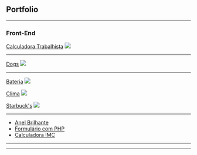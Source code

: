 ## Portfolio

---

### Front-End

[Calculadora Trabalhista](https://brunotravassos93.github.io/calculadoratrabalhista/)
<img src="https://i.ibb.co/2dbTt92/calculadora-trabalhista.png"/>

---
[Dogs](https://brunotravassos93.github.io/dogs/)
<img src="https://i.ibb.co/GpfX44D/dogs.png"/>

---
[Bateria](https://brunotravassos93.github.io/bateria/)
<img src="https://i.ibb.co/MPFpm5S/bateria.png"/>

[Clima](https://brunotravassos93.github.io/clima/)
<img src="https://i.ibb.co/FVcxbw8/clima.png" />

[Starbuck's](https://brunotravassos93.github.io/starbucks/)
<img src="https://i.ibb.co/crvwjsn/starbucks.png" />


---

- [Anel Brilhante](https://brunotravassos93.github.io/anelbrilhante/)
- [Formulário com PHP](https://github.com/brunotravassos93/formulariophp)
- [Calculadora IMC](https://calc-imc-nine.vercel.app/)

---




---
